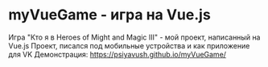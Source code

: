 # myVueGame - игра на Vue.js
Игра "Кто я в Heroes of Might and Magic III" - мой проект, написанный на Vue.js
Проект, писался под мобильные устройства и как приложение для VK
Демонстрация: https://psiyavush.github.io/myVueGame/
